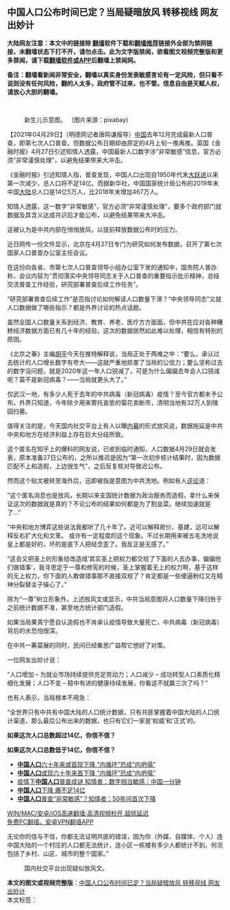  <h2>中国人口公布时间已定？当局疑暗放风 转移视线 网友出妙计</h2> <p class="notice"><b>大陆网友注意：本文中的链接除 <a href="https://github.com/bannedbook/fanqiang" >翻墙</a>软件下载和<a href="https://github.com/killgcd/justmysocks/blob/master/README.md">翻墙推荐</a>链接外全部为禁网链接，未翻墙状态下打不开，请勿点击。此为文字版禁闻，欲看图文视频完整版和更多禁闻，请下载<a href="https://github.com/bannedbook/fanqiang">翻墙软件或APP</a>后翻墙上禁闻网。</p><p>备注：翻墙看新闻非常安全，翻墙以真实身份发表敏感言论有一定风险，但只看不说则没有任何风险，翻的人太多，政府管不过来，也不管。信息自由是天赋人权，请放心大胆的翻墙。</b></p>  <div class="entry"> <br /> <figure><a href="https://i1.wp.com/upload-images-bucket-v64rleca837do.s3.eu-west-1.amazonaws.com/wp-content/uploads/2021/04/28222458/Screen-Shot-2021-04-28-at-18.24.35.png?fit=1434%2C946&#038;ssl=1" data-caption="新生儿示意图。 （图片来源：pixabay)"></a><figcaption class="wp-caption-text">新生儿示意图。 （图片来源：pixabay)</figcaption></figure> <p>【2021年04月29日】（明德网记者唐鸣谦报导）<span class='wp_keywordlink_affiliate'><a href="https://www.bannedbook.org/" title="中国" target="_blank">中国</a></span>去年12月完成最新人口普查，即第七次人口普查。但数据公布日期却由原定的4月上旬一推再推。英国《金融时报》4月27日引述知情人透露，中国最新人口数字涉“非常敏感”信息，官方必须“非常谨慎处理”，以避免结果带来大冲击。</p> <p>《金融时报》引述知情人指，普查发现，中国人口出现自1950年代末<span class='wp_keywordlink'><a href="https://www.bannedbook.org/forum2/topic242.html" title="大跃进亲历记" target="_blank">大跃进</a></span>以来第一次减少，总人口将不足14亿。而据新华社，中国国家统计局公布的2019年末中国<span class='wp_keywordlink_affiliate'><a href="https://www.bannedbook.org/" title="大陆" target="_blank">大陆</a></span>总人口是14亿5万人，比2018年末增加467万人。</p> <p>知情人透露，这一数字“非常敏感”，官方必须“非常谨慎处理”，要多个政府部门就数据及其含义达成共识后才能公布，以避免结果带来大冲击。</p> <p>这被认为是中共内部在悄悄放风，以提前释放数据公布时的压力。</p> <p>近日网传一份文件显示，北京在4月27日专门为研究如何发布数据，召开了第七次国家人口普查办公室主任会议。</p> <p>在这份向各省、市第七次人口普查领导小组办公室下发的通知中，国务院人普办称，会议内容为“贯彻落实中央领导同志关于人口普查的重要指示批示精神，总结交流普查工作经验，研究部署普查后续工作任务”。</p> <p>“研究部署普查后续工作”是否指讨论如何解读人口数量下滑？“中央领导同志”又就人口数据做了哪些指示？都是外界讨论的热点话题。</p>  <p>虽然全国人口数量关系到经济、教育、养老、医疗方方面面，但中共在应对各种糟糕经济数据方面已有几十年的经验，这次的数据居然如此难以处理，相信有特别的原因。</p> <p>《北京之春》主编<span class='wp_keywordlink'><a href="https://www.bannedbook.org/forum10/topic196.html" title="胡平" target="_blank">胡平</a></span>今天在推特解释说，当局正处于两难之中：“要么，承认过去统计的人口增长数字有夸大——这就严重地损害了当局的公信力；要么坚称过去的数字没问题，就是2020年这一年人口锐减了，可是为什么偏偏去年会人口锐减呢？莫不是新冠病毒？——当局就更头大了。”</p> <p>仅武汉一地，有多少人死于去年的中共病毒（新冠病毒）疫情？至今官方都未予公布。外界只知道，今年除夕用来寄托哀思的菊花卖断市，清明当地有32万人到陵园扫墓。</p> <p>值得关注的是，今天国内社交平台上有人以曝<span class='wp_keywordlink_affiliate'><a href="https://www.bannedbook.org/bnews/ccpdope/" title="中共高层内幕" target="_blank">内幕</a></span>的形式放风说，数据拖延是中共中央和地方在经济利益上存在巨大分歧所致。</p> <p>这个匿名在知乎上的爆料的网友说，已收到临时通知，人口数据4月29日就会发表，原本准备27日公布的，之所以推迟是因为“第一次初步核计结果时，因为数据匹配不上和造假，上边很生气”，之后反复核对导致迟公布。</p> <p>然而这个贴文被转至海外后，迅即被指是意图为中共洗地。例如有人<span class='wp_keywordlink_affiliate'><a href="https://www.bannedbook.org/bnews/comments/" title="新闻评论" target="_blank">评论</a></span>道：</p> <p>“这个匿名消息也是放风，长期以来支国统计数据为政治服务而造假，拿什么来保证这次的数据就是真的？不论公布的结果如何都是为了割韭菜。继续加速就是了&#8230;”</p>  <p>“中央和地方博弈这些说法我都听了几十年了。近可以解释房价、基建，远可以解释反右扩大化和文革。 或许有一定程度的这个现象。不过长期用来被五毛洗地说皇上都是好的，坏的是底下人把经念歪了。我反正是无感了。”</p> <p>“这会又把圣上的形象给改造成‘其实圣上把权力都交给了下面的人去办事，偏偏他们做错事’，我寻思定于一尊和修宪的时候，圣上掌握着无上的权力啊，基于这样的无上权力，你下面的人敢做错事那不直接双规了？肯定都是一些傻逼粉红又在精神分裂替主子操心了。”</p> <p>除为“一尊”树立形象外，上述放风文或显示，中共当局意图将人口数量下降归咎于之前统计数据不准，甚至地方统计部门造假。</p> <p>如果当局果真宁愿自认造假也不肯承认疫情导致大量死亡，中共病毒（新冠病毒）背后的水恐怕很深。</p> <p>在中共一筹莫展的同时，民间已经集思广益帮它想好了对策。</p> <p>一位网友出妙计说：</p> <p>“人口增加 &#8211; 为就业市场持续提供充足劳动力；人口减少 &#8211; 成功转型人口素质化精细化发展；人口不变 &#8211; 稳中有进的健康持续发展，你看这不就赢三次了吗？”</p>  <p>也有人表示，当局根本不用急：</p> <p>“全世界只有中共有中国大陆的人口统计数据，只有共匪掌握着中国大陆的人口统计渠道，那么最后公布出来的数据，也只有它们一家是‘权威’和‘正式’的。</p> <p><b>如果这次人口总数超过14亿，你信不信？</b></p> <p><b>如果这次人口总数低于14亿，你信不信？</b></p> <ul class='op-related-articles' title='相关阅读'> <li><a href='https://www.bannedbook.org/bnews/comments/20210429/1535899.html' target='_blank'><b>中国人口</b>六十年来或首现下降 “内循环”恐成“内坍塌”</a></li> <li><a href='https://www.bannedbook.org/bnews/headline/20210429/1535879.html' target='_blank'><b>中国人口</b>或现六十年来首下降 “内循环”恐成“内坍塌”</a></li> <li><a href='https://www.bannedbook.org/bnews/taiwannews/20210429/1535730.html' target='_blank'>疫情下<b>中国人口</b>普查成谜 知情者：数字相当敏感｜中国一分钟</a></li> <li><a href='https://www.bannedbook.org/bnews/headline/20210428/1535428.html' target='_blank'><b>中国人口</b>下降 爆不足14亿</a></li> <li><a href='https://www.bannedbook.org/bnews/comments/20210428/1535207.html' target='_blank'><b>中国人口</b>普查“非常敏感”？知情者：50年间首次下降</a></li> </ul> <p class="texttj"> <a href="https://github.com/bannedbook/fanqiang/wiki/V2ray%E6%9C%BA%E5%9C%BA" target="_blank">WIN/MAC/安卓/iOS高速翻墙:高清视频秒开,超低延迟</a><br/> <a href="https://github.com/bannedbook/fanqiang/wiki/%E7%A6%81%E9%97%BB%E7%BD%91%E5%AE%89%E5%8D%93%E7%BF%BB%E5%A2%99%E6%96%B0%E9%97%BBAPP" target="_blank">免费PC翻墙、安卓VPN翻墙APP</a></p><div id="archive-pix-1" class="banner-ads"> <!-- AuctionX Display platform tag START --> <div id="26318x728x90x621x_ADSLOT1" clicktrack="%%CLICK_URL_ESC%%"></div> <!-- AuctionX Display platform tag END --> </div> <div id="archive-pix-2" class="banner-ads"> <!-- AuctionX Display platform tag START --> <div id="26315x300x250x621x_ADSLOT1" clicktrack="%%CLICK_URL_ESC%%"></div> <!-- AuctionX Display platform tag END --> </div><p>无论你的信与不信，你都无法证明共匪的错误，因为你（外媒、自媒体、个人）连中国大陆的一个村庄的人口都无法统计，连小区一栋楼有多少人都统计不到，何况包括了乡村、山区、城市的整个国家。”</p> <figure id="attachment_34139" aria-describedby="caption-attachment-34139" style="width: 591px" class="wp-caption alignnone"><figcaption id="caption-attachment-34139" class="wp-caption-text">国内社交平台出现疑似放风文。</figcaption></figure> </p> <a name='sharetosocial'></a>        <div><b>本文的图文或视频完整版</b>：<a href='https://www.bannedbook.org/bnews/comments/20210429/1536068.html'>中国人口公布时间已定？当局疑暗放风 转移视线 网友出妙计</a></div>  </div><!--END ENTRY--> <div class="postfooter"> <div>本文标签：</div>  </div><!--END POSTFOOTER--> 